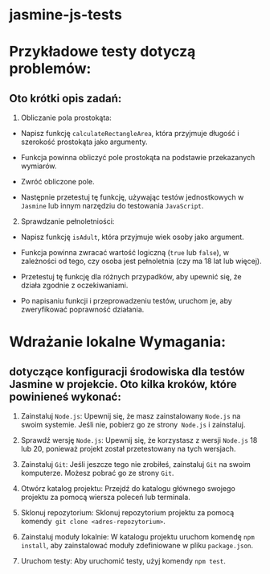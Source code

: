 # jasmine-js-tests

# Przykładowe testy dotyczą problemów:

## Oto krótki opis zadań:

1. Obliczanie pola prostokąta:

- Napisz funkcję `calculateRectangleArea`, która przyjmuje długość i szerokość prostokąta jako argumenty.

- Funkcja powinna obliczyć pole prostokąta na podstawie przekazanych wymiarów.

- Zwróć obliczone pole.

- Następnie przetestuj tę funkcję, używając testów jednostkowych w `Jasmine` lub innym narzędziu do testowania `JavaScript`.

2. Sprawdzanie pełnoletniości:

- Napisz funkcję `isAdult`, która przyjmuje wiek osoby jako argument.

- Funkcja powinna zwracać wartość logiczną (`true` lub `false`), w zależności od tego, czy osoba jest pełnoletnia (czy ma 18 lat lub więcej).

- Przetestuj tę funkcję dla różnych przypadków, aby upewnić się, że działa zgodnie z oczekiwaniami.

- Po napisaniu funkcji i przeprowadzeniu testów, uruchom je, aby zweryfikować poprawność działania.

# Wdrażanie lokalne Wymagania:

## dotyczące konfiguracji środowiska dla testów Jasmine w projekcie. Oto kilka kroków, które powinieneś wykonać:

1. Zainstaluj `Node.js`: Upewnij się, że masz zainstalowany `Node.js` na swoim systemie. Jeśli nie, pobierz go ze strony` Node.js` i zainstaluj.

2. Sprawdź wersję `Node.js`: Upewnij się, że korzystasz z wersji `Node.js` 18 lub 20, ponieważ projekt został przetestowany na tych wersjach.

3. Zainstaluj `Git`: Jeśli jeszcze tego nie zrobiłeś, zainstaluj `Git` na swoim komputerze. Możesz pobrać go ze strony `Git`.

4. Otwórz katalog projektu: Przejdź do katalogu głównego swojego projektu za pomocą wiersza poleceń lub terminala.

5. Sklonuj repozytorium: Sklonuj repozytorium projektu za pomocą komendy` git clone <adres-repozytorium>`.

6. Zainstaluj moduły lokalnie: W katalogu projektu uruchom komendę `npm install`, aby zainstalować moduły zdefiniowane w pliku `package.json`.

7. Uruchom testy: Aby uruchomić testy, użyj komendy `npm test`.
